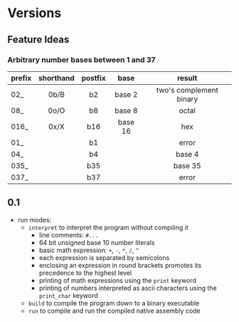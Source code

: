 # Versions

## Feature Ideas

### Arbitrary number bases between 1 and 37

| prefix | shorthand | postfix |  base   |         result          |
| :----- | :-------: | :-----: | :-----: | :---------------------: |
| 02_    |   0b/B    |   b2    | base 2  | two's complement binary |
| 08_    |   0o/O    |   b8    | base 8  |          octal          |
| 016_   |   0x/X    |   b16   | base 16 |           hex           |
| 01_    |           |   b1    |         |          error          |
| 04_    |           |   b4    |         |         base 4          |
| 035_   |           |   b35   |         |         base 35         |
| 037_   |           |   b37   |         |          error          |


## 0.1

- run modes:
    - `interpret` to interpret the program without compiling it
        - line comments: `#...`
        - 64 bit unsigned base 10 number literals
        - basic math expression: `+`, `-`, `*`, `/`, `^`
        - each expression is separated by semicolons
        - enclosing an expression in round brackets promotes its precedence to the highest level
        - printing of math expressions using the `print` keyword
        - printing of numbers interpreted as ascii characters using the `print_char` keyword
    - `build` to compile the program down to a binary executable
    - `run` to compile and run the compiled native assembly code
